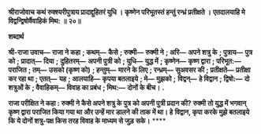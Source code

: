 **श्रीराजोवाच** **कथं रुक्श्यरीपुत्राय प्रादाद्दुहितरं युधि ।** **कृष्णेन परिभूतस्तं हन्तुं रन्ध्रं प्रतीक्षते ।** **एतदालयाहि मे विद्वन्द्विषोर्वैवाहिकं मिथ: ॥ २०॥** 

**शब्दार्थ** 

**श्री-राजा उवाच—** **राजा ने कहा** **; कथम्—** **कैसे** **; रुक्मी—** **रुक्मी ने** **; अरि—** **अपने शत्रु के** **; पुत्राय—** **पुत्र को** **; प्रादात्—** **दिया** **;** **दुहितरम्—** **अपनी पुत्री को** **; युधि—** **युद्ध में** **; कृष्णेन—** **कृष्ण द्वारा** **; परिभूत:—** **पराजित** **; तम्—** **उसको (कृष्ण को)** **; हन्तुम्—** **मारने के लिए** **; रन्ध्रम्—** **सुअवसर की** **; प्रतीक्षते—** **प्रतीक्षा कर रहा था** **; एतत्—** **यह** **; आलयाहि—** **कृपया बतलाइये** **; मे—** **मुझको** **;** **विद्वन्—** **हे विद्वान** **; द्विषो:—** **दो शत्रुओं के** **; वैवाहिकम्—** **विवाह का प्रबंध** **; मिथ:—** **दोनों के बीच।** **.** 

**राजा परीक्षित ने कहा : रुक्मी ने कैसे अपने शत्रु के पुत्र को अपनी पुत्री प्रदान की? रुक्मी** **तो युद्ध में भगवान् कृष्ण द्वारा पराजित किया गया था और उन्हें मार डालने की ताक में था। हे** **विद्वान, कृपा करके मुझे बतलाइये कि ये दोनों शत्रु-पक्ष किस तरह विवाह के माध्यम से जुड़** **सके।** **** 